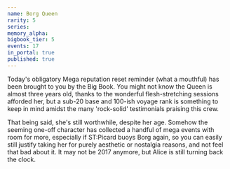```yaml
---
name: Borg Queen
rarity: 5
series:
memory_alpha:
bigbook_tier: 5
events: 17
in_portal: true
published: true
---
```


Today's obligatory Mega reputation reset reminder (what a mouthful) has been brought to you by the Big Book. You might not know the Queen is almost three years old, thanks to the wonderful flesh-stretching sessions afforded her, but a sub-20 base and 100-ish voyage rank is something to keep in mind amidst the many 'rock-solid' testimonials praising this crew.

That being said, she's still worthwhile, despite her age. Somehow the seeming one-off character has collected a handful of mega events with room for more, especially if ST:Picard buoys Borg again, so you can easily still justify taking her for purely aesthetic or nostalgia reasons, and not feel that bad about it. It may not be 2017 anymore, but Alice is still turning back the clock.
